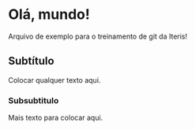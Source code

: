 # Olá, mundo!

Arquivo de exemplo para o treinamento de git da Iteris!

## Subtítulo

Colocar qualquer texto aqui.

### Subsubtitulo

Mais texto para colocar aqui.